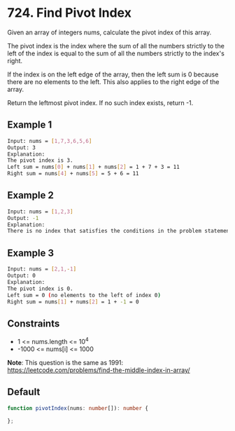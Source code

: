 # 724. Find Pivot Index

Given an array of integers nums, calculate the pivot index of this array.

The pivot index is the index where the sum of all the numbers strictly to the left of the index is equal to the sum of all the numbers strictly to the index's right.

If the index is on the left edge of the array, then the left sum is 0 because there are no elements to the left. This also applies to the right edge of the array.

Return the leftmost pivot index. If no such index exists, return -1.

## Example 1

```bash
Input: nums = [1,7,3,6,5,6]
Output: 3
Explanation:
The pivot index is 3.
Left sum = nums[0] + nums[1] + nums[2] = 1 + 7 + 3 = 11
Right sum = nums[4] + nums[5] = 5 + 6 = 11
```

## Example 2

```bash
Input: nums = [1,2,3]
Output: -1
Explanation:
There is no index that satisfies the conditions in the problem statement.
```

## Example 3

```bash
Input: nums = [2,1,-1]
Output: 0
Explanation:
The pivot index is 0.
Left sum = 0 (no elements to the left of index 0)
Right sum = nums[1] + nums[2] = 1 + -1 = 0
```

## Constraints

* 1 <= nums.length <= $10^{4}$
* -1000 <= nums[i] <= 1000

**Note**: This question is the same as 1991: <https://leetcode.com/problems/find-the-middle-index-in-array/>

## Default

```TypeScript
function pivotIndex(nums: number[]): number {

};
```
